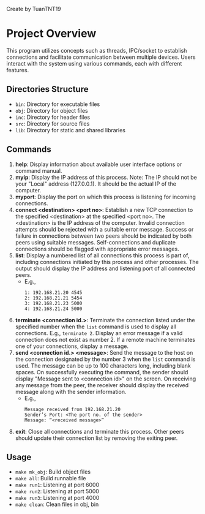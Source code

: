 Create by TuanTNT19


# Project Overview
This program utilizes concepts such as threads, IPC/socket to establish connections and facilitate communication between multiple devices. Users interact with the system using various commands, each with different features.

## Directories Structure
- `bin`: Directory for executable files
- `obj`: Directory for object files
- `inc`: Directory for header files
- `src`: Directory for source files
- `lib`: Directory for static and shared libraries

## Commands
1. **help**: Display information about available user interface options or command manual.
2. **myip**: Display the IP address of this process. Note: The IP should not be your "Local" address (127.0.0.1). It should be the actual IP of the computer.
3. **myport**: Display the port on which this process is listening for incoming connections.
4. **connect \<destination\> \<port no\>**: Establish a new TCP connection to the specified \<destination\> at the specified \<port no\>. The \<destination\> is the IP address of the computer. Invalid connection attempts should be rejected with a suitable error message. Success or failure in connections between two peers should be indicated by both peers using suitable messages. Self-connections and duplicate connections should be flagged with appropriate error messages.
5. **list**: Display a numbered list of all connections this process is part of, including connections initiated by this process and other processes. The output should display the IP address and listening port of all connected peers.
   - E.g., 
     ```
     1: 192.168.21.20 4545
     2: 192.168.21.21 5454
     3: 192.168.21.23 5000
     4: 192.168.21.24 5000
     ```
6. **terminate \<connection id.\>**: Terminate the connection listed under the specified number when the `list` command is used to display all connections. E.g., `terminate 2`. Display an error message if a valid connection does not exist as number 2. If a remote machine terminates one of your connections, display a message.
7. **send \<connection id.\> \<message\>**: Send the message to the host on the connection designated by the number 3 when the `list` command is used. The message can be up to 100 characters long, including blank spaces. On successfully executing the command, the sender should display "Message sent to \<connection id\>" on the screen. On receiving any message from the peer, the receiver should display the received message along with the sender information.
   - E.g., 
     ```
     Message received from 192.168.21.20
     Sender’s Port: <The port no. of the sender>
     Message: “<received message>”
     ```
8. **exit**: Close all connections and terminate this process. Other peers should update their connection list by removing the exiting peer.

## Usage
- `make mk_obj`: Build object files
- `make all`: Build runnable file
- `make run1`: Listening at port 6000
- `make run2`: Listening at port 5000
- `make run3`: Listening at port 4000
- `make clean`: Clean files in obj, bin